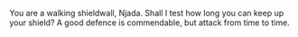 You are a walking shieldwall, Njada.
Shall I test how long you can keep up your shield?
A good defence is commendable, but attack from time to time.
